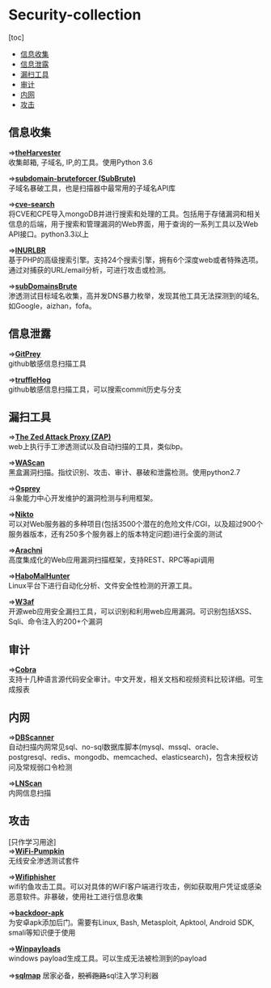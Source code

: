 # Security-collection
[toc]
- [信息收集](#信息收集)
- [信息泄露](#信息泄露)
- [漏扫工具](#漏扫工具)
- [审计](#审计)
- [内网](#内网)
- [攻击](#攻击)

## 信息收集
=>[**theHarvester**](https://github.com/laramies/theHarvester)  
收集邮箱, 子域名, IP,的工具。使用Python 3.6

=>[**subdomain-bruteforcer (SubBrute)**](https://github.com/TheRook/subbrute)  
子域名暴破工具，也是扫描器中最常用的子域名API库

=>[**cve-search**](https://github.com/cve-search/cve-search)  
将CVE和CPE导入mongoDB并进行搜索和处理的工具。包括用于存储漏洞和相关信息的后端，用于搜索和管理漏洞的Web界面，用于查询的一系列工具以及Web API接口。python3.3以上

=>[**INURLBR**](https://github.com/googleinurl/SCANNER-INURLBR)  
基于PHP的高级搜索引擎。支持24个搜索引擎，拥有6个深度web或者特殊选项。通过对捕获的URL/email分析，可进行攻击或检测。

=>[**subDomainsBrute**](https://github.com/lijiejie/subDomainsBrute)  
渗透测试目标域名收集，高并发DNS暴力枚举，发现其他工具无法探测到的域名, 如Google，aizhan，fofa。

## 信息泄露
=>[**GitPrey**](https://github.com/repoog/GitPrey)  
github敏感信息扫描工具

=>[**truffleHog**](https://github.com/dxa4481/truffleHog)  
github敏感信息扫描工具，可以搜索commit历史与分支

## 漏扫工具
=>[**The Zed Attack Proxy (ZAP)**](https://github.com/zaproxy/zaproxy)  
web上执行手工渗透测试以及自动扫描的工具，类似bp。

=>[**WAScan**](https://github.com/m4ll0k/WAScan)  
黑盒漏洞扫描。指纹识别、攻击、审计、暴破和泄露检测。使用python2.7

=>[**Osprey**](https://github.com/TophantTechnology/osprey)  
斗象能力中心开发维护的漏洞检测与利用框架。

=>[**Nikto**](https://github.com/sullo/nikto)  
可以对Web服务器的多种项目(包括3500个潜在的危险文件/CGI，以及超过900个服务器版本，还有250多个服务器上的版本特定问题)进行全面的测试

=>[**Arachni**](https://github.com/Arachni/arachni)  
高度集成化的Web应用漏洞扫描框架，支持REST、RPC等api调用

=>[**HaboMalHunter**](https://github.com/Tencent/HaboMalHunter#readme_cn)  
Linux平台下进行自动化分析、文件安全性检测的开源工具。

=>[**W3af**](https://github.com/andresriancho/w3af)  
开源web应用安全漏扫工具，可以识别和利用web应用漏洞。可识别包括XSS、Sqli、命令注入的200+个漏洞

## 审计
=>[**Cobra**](https://github.com/WhaleShark-Team/cobra)  
支持十几种语言源代码安全审计。中文开发，相关文档和视频资料比较详细。可生成报表

## 内网
=>[**DBScanner**](https://github.com/se55i0n/DBScanner)  
自动扫描内网常见sql、no-sql数据库脚本(mysql、mssql、oracle、postgresql、redis、mongodb、memcached、elasticsearch)，包含未授权访问及常规弱口令检测

=>[**LNScan**](https://github.com/sowish/LNScan)  
内网信息扫描

## 攻击
[只作学习用途]  
=>[**WiFi-Pumpkin**](https://github.com/P0cL4bs/WiFi-Pumpkin)  
无线安全渗透测试套件

=>[**Wifiphisher**](https://github.com/wifiphisher/wifiphisher)  
wifi钓鱼攻击工具。可以对具体的WiFI客户端进行攻击，例如获取用户凭证或感染恶意软件。非暴破，使用社工进行信息收集

=>[**backdoor-apk**](https://github.com/dana-at-cp/backdoor-apk)  
为安卓apk添加后门。需要有Linux, Bash, Metasploit, Apktool, Android SDK, smali等知识便于使用

=>[**Winpayloads**](https://github.com/nccgroup/winpayloads)  
windows payload生成工具。可以生成无法被检测到的payload

=>[**sqlmap**](https://github.com/sqlmapproject/sqlmap)
居家必备，~~脱裤跑路~~sql注入学习利器
